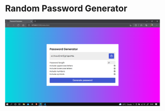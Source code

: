 # Random Password Generator

<img src="./screenshot/screenshot.png" alt="random-password-generator" />
